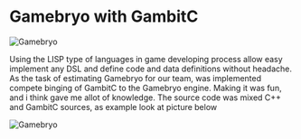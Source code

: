 # Gamebryo with GambitC

![Gamebryo](/projects/gamebryo/icon_gamebryo_270px)

Using the LISP type of languages in game developing process allow easy implement any DSL and define code and data definitions without headache. 
As the task of estimating Gamebryo for our team, was implemented compete binging of GambitC to the Gamebryo engine. Making it was fun, and i think gave me allot of knowledge. The source code was mixed C++ and GambitC sources, as example look at picture below 

![Gamebryo](/projects/gamebryo/icon_gamebryo_270px)
